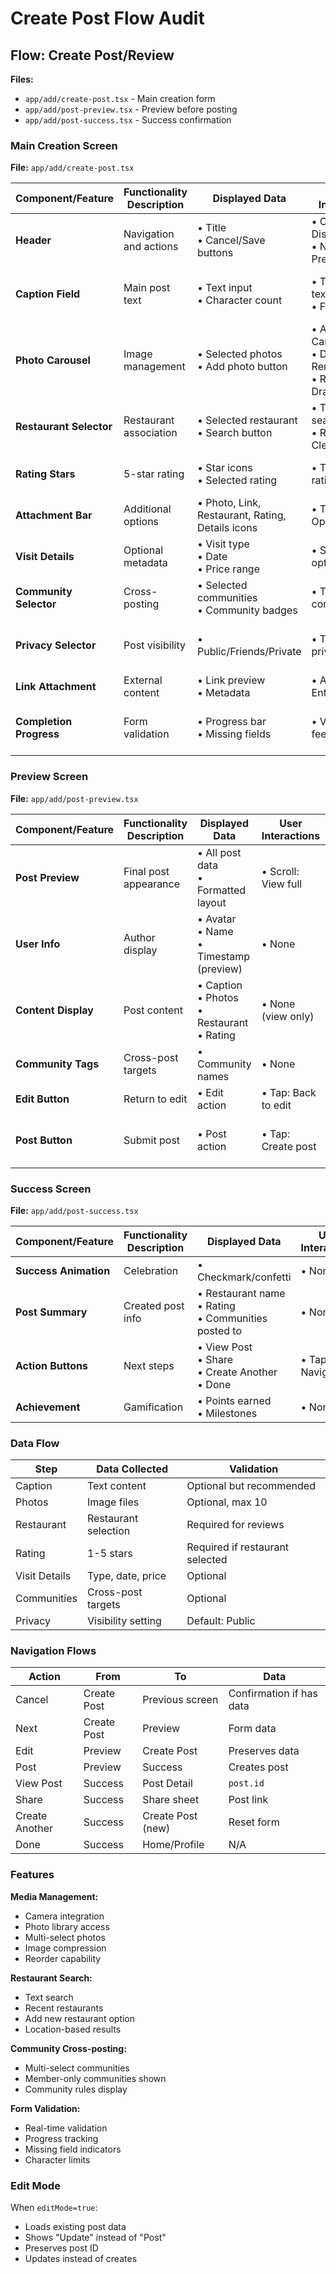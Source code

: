 # Create Post Flow Audit

## Flow: Create Post/Review
**Files:**
- `app/add/create-post.tsx` - Main creation form
- `app/add/post-preview.tsx` - Preview before posting
- `app/add/post-success.tsx` - Success confirmation

### Main Creation Screen
**File:** `app/add/create-post.tsx`

| Component/Feature | Functionality Description | Displayed Data | User Interactions | States |
|------------------|---------------------------|----------------|-------------------|---------|
| **Header** | Navigation and actions | • Title<br>• Cancel/Save buttons | • Cancel: Discard<br>• Next: Preview | • Default<br>• Has changes |
| **Caption Field** | Main post text | • Text input<br>• Character count | • Type: Enter text<br>• Focus/blur | • Empty<br>• Has text<br>• Max length |
| **Photo Carousel** | Image management | • Selected photos<br>• Add photo button | • Add photo: Camera/gallery<br>• Delete: Remove photo<br>• Reorder: Drag | • No photos<br>• Has photos (max 10) |
| **Restaurant Selector** | Restaurant association | • Selected restaurant<br>• Search button | • Tap: Open search<br>• Remove: Clear selection | • None selected<br>• Selected |
| **Rating Stars** | 5-star rating | • Star icons<br>• Selected rating | • Tap star: Set rating | • Unrated<br>• Rated (1-5) |
| **Attachment Bar** | Additional options | • Photo, Link, Restaurant, Rating, Details icons | • Tap icon: Open tool | • Default<br>• Active attachment |
| **Visit Details** | Optional metadata | • Visit type<br>• Date<br>• Price range | • Select options | • Hidden<br>• Expanded |
| **Community Selector** | Cross-posting | • Selected communities<br>• Community badges | • Tap: Select communities | • None<br>• Selected (multiple) |
| **Privacy Selector** | Post visibility | • Public/Friends/Private | • Tap: Change privacy | • Public (default)<br>• Friends<br>• Private |
| **Link Attachment** | External content | • Link preview<br>• Metadata | • Add link: Enter URL | • No link<br>• Has link |
| **Completion Progress** | Form validation | • Progress bar<br>• Missing fields | • Visual feedback | • Incomplete<br>• Complete |

### Preview Screen
**File:** `app/add/post-preview.tsx`

| Component/Feature | Functionality Description | Displayed Data | User Interactions | States |
|------------------|---------------------------|----------------|-------------------|---------|
| **Post Preview** | Final post appearance | • All post data<br>• Formatted layout | • Scroll: View full | • Default |
| **User Info** | Author display | • Avatar<br>• Name<br>• Timestamp (preview) | • None | • Default |
| **Content Display** | Post content | • Caption<br>• Photos<br>• Restaurant<br>• Rating | • None (view only) | • Default |
| **Community Tags** | Cross-post targets | • Community names | • None | • Default |
| **Edit Button** | Return to edit | • Edit action | • Tap: Back to edit | • Default |
| **Post Button** | Submit post | • Post action | • Tap: Create post | • Default<br>• Posting |

### Success Screen
**File:** `app/add/post-success.tsx`

| Component/Feature | Functionality Description | Displayed Data | User Interactions | States |
|------------------|---------------------------|----------------|-------------------|---------|
| **Success Animation** | Celebration | • Checkmark/confetti | • None | • Animating |
| **Post Summary** | Created post info | • Restaurant name<br>• Rating<br>• Communities posted to | • None | • Default |
| **Action Buttons** | Next steps | • View Post<br>• Share<br>• Create Another<br>• Done | • Tap: Navigate | • Default |
| **Achievement** | Gamification | • Points earned<br>• Milestones | • None | • Show if earned |

### Data Flow

| Step | Data Collected | Validation |
|------|---------------|------------|
| Caption | Text content | Optional but recommended |
| Photos | Image files | Optional, max 10 |
| Restaurant | Restaurant selection | Required for reviews |
| Rating | 1-5 stars | Required if restaurant selected |
| Visit Details | Type, date, price | Optional |
| Communities | Cross-post targets | Optional |
| Privacy | Visibility setting | Default: Public |

### Navigation Flows

| Action | From | To | Data |
|--------|------|----|----|
| Cancel | Create Post | Previous screen | Confirmation if has data |
| Next | Create Post | Preview | Form data |
| Edit | Preview | Create Post | Preserves data |
| Post | Preview | Success | Creates post |
| View Post | Success | Post Detail | `post.id` |
| Share | Success | Share sheet | Post link |
| Create Another | Success | Create Post (new) | Reset form |
| Done | Success | Home/Profile | N/A |

### Features

**Media Management:**
- Camera integration
- Photo library access
- Multi-select photos
- Image compression
- Reorder capability

**Restaurant Search:**
- Text search
- Recent restaurants
- Add new restaurant option
- Location-based results

**Community Cross-posting:**
- Multi-select communities
- Member-only communities shown
- Community rules display

**Form Validation:**
- Real-time validation
- Progress tracking
- Missing field indicators
- Character limits

### Edit Mode

When `editMode=true`:
- Loads existing post data
- Shows "Update" instead of "Post"
- Preserves post ID
- Updates instead of creates